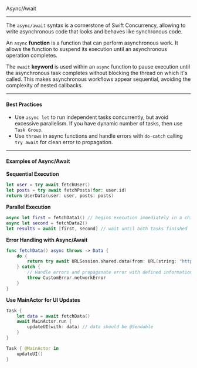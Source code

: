 Async/Await

---

The `async/await` syntax is a cornerstone of Swift Concurrency, allowing to write asynchronous code that looks and behaves like synchronous code.

An `async` **function** is a function that can perform asynchronous work. It allows the function to suspend its execution until an asynchronous operation completes.

The `await` **keyword** is used within an `async` function to pause execution until the asynchronous task completes without blocking the thread on which it's called. This makes asynchronous workflows appear sequential, avoiding the complexity of nested callbacks.

---

#### Best Practices

- Use `async let` to run independent tasks concurrently, but avoid excessive parallelism. If you have dynamic number of tasks, then use `Task Group`.
- Use `throws` in async functions and handle errors with `do-catch` calling `try await` for clean error to propagation.

---

#### Examples of Async/Await

**Sequential Execution**
```swift
let user = try await fetchUser()
let posts = try await fetchPosts(for: user.id)
return UserData(user: user, posts: posts)
```

**Parallel Execution**
```swift
async let first = fetchData1() // begins execution immediately in a child task.
async let second = fetchData2()
let results = await [first, second] // wait until both tasks finished
```

**Error Handling with Async/Await**
```swift
func fetchData() async throws -> Data {
    do {
        return try await URLSession.shared.data(from: URL(string: "https://example.com")!).0
    } catch {
        // Handle errors and propaganate error with defined information
        throw CustomError.networkError
    }
}
```

**Use MainActor for UI Updates**
```swift
Task {
    let data = await fetchData() 
    await MainActor.run {
        updateUI(with: data) // data should be @Sendable
    }
}

Task { @MainActor in
    updateUI()
}
```
